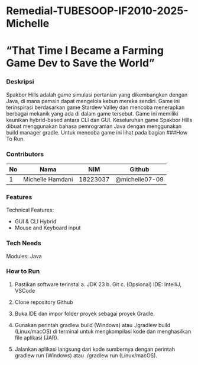 # Remedial-TUBESOOP-IF2010-2025-Michelle
# “That Time I Became a Farming Game Dev to Save the World”

### Deskripsi
Spakbor Hills adalah game simulasi pertanian yang dikembangkan dengan Java, di mana pemain dapat mengelola kebun mereka sendiri. Game ini terinspirasi berdasarkan game Stardew Valley dan mencoba menerapkan berbagai mekanik yang ada di dalam game tersebut. Game ini memiliki keunikan hybrid-based antara CLI dan GUI. Keseluruhan game Spakbor Hills dibuat menggunakan bahasa pemrograman Java dengan menggunakan build manager gradle. Untuk mencoba game ini lihat pada bagian ###How To Run.


### Contributors
| No       | Nama       | NIM       | Github      |
| ------------- | ------------- | ------------- | ------------- |
| 1   | Michelle Hamdani | 18223037  | @michelle07-09   |

### Features
Technical Features:
- GUI & CLI Hybrid
- Mouse and Keyboard input

### Tech Needs
Modules: Java

 ### How to Run
 1. Pastikan software terinstal
   a. JDK 23
   b. Git
   c. (Opsional) IDE: IntelliJ, VSCode

2. Clone repository Github
 
3. Buka IDE dan impor folder proyek sebagai proyek Gradle.

4. Gunakan perintah gradlew build (Windows) atau ./gradlew build (Linux/macOS) di terminal untuk mengkompilasi kode dan menghasilkan file aplikasi (JAR).

5. Jalankan aplikasi langsung dari kode sumbernya dengan perintah gradlew run (Windows) atau ./gradlew run (Linux/macOS).
